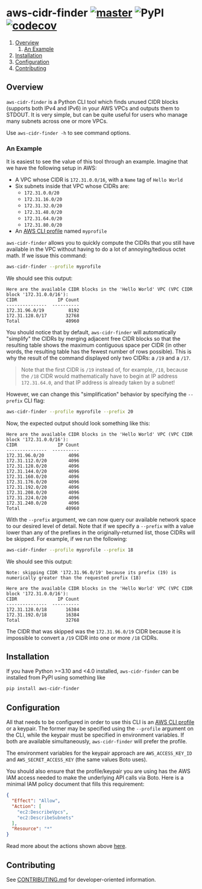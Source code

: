 # aws-cidr-finder [![master](https://github.com/cooperwalbrun/aws-cidr-finder/actions/workflows/master.yml/badge.svg)](https://github.com/cooperwalbrun/aws-cidr-finder/actions/workflows/master.yml) ![PyPI](https://img.shields.io/pypi/v/aws-cidr-finder) [![codecov](https://codecov.io/gh/cooperwalbrun/aws-cidr-finder/branch/master/graph/badge.svg?token=DRVM149OYQ)](https://codecov.io/gh/cooperwalbrun/aws-cidr-finder)

1. [Overview](#overview)
   1. [An Example](#an-example)
2. [Installation](#installation)
3. [Configuration](#configuration)
4. [Contributing](#contributing)

## Overview

`aws-cidr-finder` is a Python CLI tool which finds unused CIDR blocks (supports both IPv4 and IPv6)
in your AWS VPCs and outputs them to STDOUT. It is very simple, but can be quite useful for users
who manage many subnets across one or more VPCs.

Use `aws-cidr-finder -h` to see command options.

### An Example

It is easiest to see the value of this tool through an example. Imagine that we have the following
setup in AWS:

* A VPC whose CIDR is `172.31.0.0/16`, with a `Name` tag of `Hello World`
* Six subnets inside that VPC whose CIDRs are:
  * `172.31.0.0/20`
  * `172.31.16.0/20`
  * `172.31.32.0/20`
  * `172.31.48.0/20`
  * `172.31.64.0/20`
  * `172.31.80.0/20`
* An [AWS CLI profile](https://docs.aws.amazon.com/cli/latest/userguide/cli-configure-profiles.html)
  named `myprofile`

`aws-cidr-finder` allows you to quickly compute the CIDRs that you still have available in the VPC
without having to do a lot of annoying/tedious octet math. If we issue this command:

```bash
aws-cidr-finder --profile myprofile
```

We should see this output:

```
Here are the available CIDR blocks in the 'Hello World' VPC (VPC CIDR block '172.31.0.0/16'):
CIDR               IP Count
---------------  ----------
172.31.96.0/19         8192
172.31.128.0/17       32768
Total                 40960
```

You should notice that by default, `aws-cidr-finder` will automatically "simplify" the CIDRs
by merging adjacent free CIDR blocks so that the resulting table shows the maximum contiguous space
per CIDR (in other words, the resulting table has the fewest number of rows possible). This is why
the result of the command displayed only two CIDRs: a `/19` and a `/17`.

>Note that the first CIDR is `/19` instead of, for example, `/18`, because the `/18` CIDR would 
>mathematically have to begin at IP address `172.31.64.0`, and that IP address is already taken by a
>subnet!

However, we can change this "simplification" behavior by specifying the `--prefix` CLI flag:

```bash
aws-cidr-finder --profile myprofile --prefix 20
```

Now, the expected output should look something like this:

```
Here are the available CIDR blocks in the 'Hello World' VPC (VPC CIDR block '172.31.0.0/16'):
CIDR               IP Count
---------------  ----------
172.31.96.0/20         4096
172.31.112.0/20        4096
172.31.128.0/20        4096
172.31.144.0/20        4096
172.31.160.0/20        4096
172.31.176.0/20        4096
172.31.192.0/20        4096
172.31.208.0/20        4096
172.31.224.0/20        4096
172.31.240.0/20        4096
Total                 40960
```

With the `--prefix` argument, we can now query our available network space to our desired level of
detail. Note that if we specify a `--prefix` with a value lower than any of the prefixes in the
originally-returned list, those CIDRs will be skipped. For example, if we run the following:

```bash
aws-cidr-finder --profile myprofile --prefix 18
```

We should see this output:

```
Note: skipping CIDR '172.31.96.0/19' because its prefix (19) is numerically greater than the requested prefix (18)

Here are the available CIDR blocks in the 'Hello World' VPC (VPC CIDR block '172.31.0.0/16'):
CIDR               IP Count
---------------  ----------
172.31.128.0/18       16384
172.31.192.0/18       16384
Total                 32768
```

The CIDR that was skipped was the `172.31.96.0/19` CIDR because it is impossible to convert a `/19`
CIDR into one or more `/18` CIDRs.

## Installation

If you have Python >=3.10 and <4.0 installed, `aws-cidr-finder` can be installed from PyPI using
something like

```bash
pip install aws-cidr-finder
```

## Configuration

All that needs to be configured in order to use this CLI is an
[AWS CLI profile](https://docs.aws.amazon.com/cli/latest/userguide/cli-configure-profiles.html) or
a keypair. The former may be specified using the `--profile` argument on the CLI, while the keypair
must be specified in environment variables. If both are available simultaneously, `aws-cidr-finder`
will prefer the profile.

The environment variables for the keypair approach are `AWS_ACCESS_KEY_ID` and
`AWS_SECRET_ACCESS_KEY` (the same values Boto uses).

You should also ensure that the profile/keypair you are using has the AWS IAM access needed to make
the underlying API calls via Boto. Here is a minimal IAM policy document that fills this
requirement:

```json
{
  "Effect": "Allow",
  "Action": [
    "ec2:DescribeVpcs",
    "ec2:DescribeSubnets"
  ],
  "Resource": "*"
}
```

Read more about the actions shown above
[here](https://docs.aws.amazon.com/service-authorization/latest/reference/list_amazonec2.html).

## Contributing

See [CONTRIBUTING.md](CONTRIBUTING.md) for developer-oriented information.
